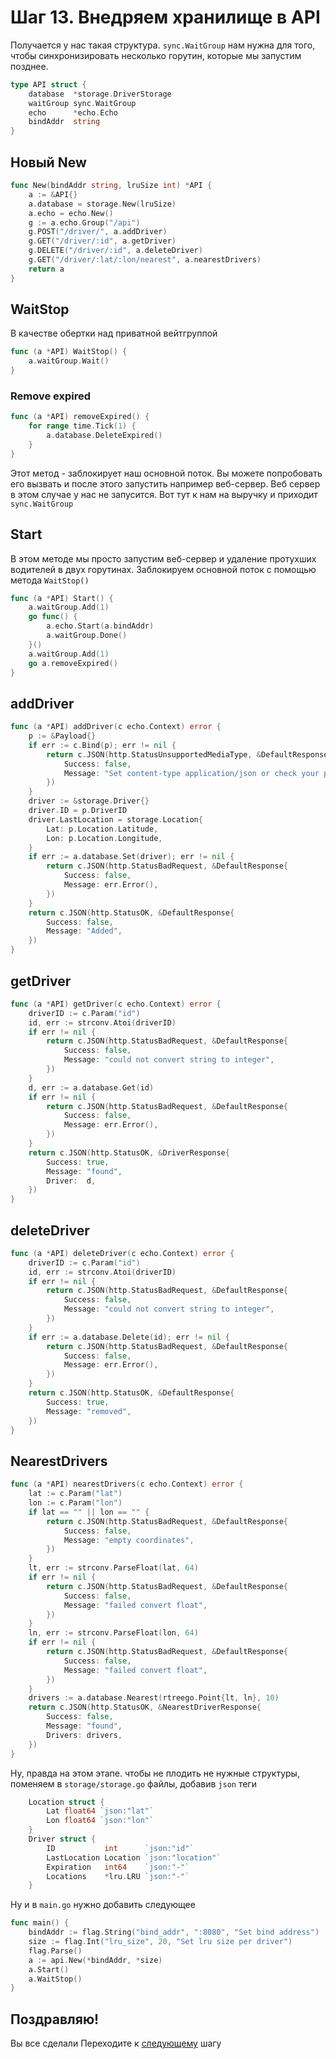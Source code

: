 # Шаг 13. Внедряем хранилище в API
Получается у нас такая структура. `sync.WaitGroup` нам нужна для того, чтобы синхронизировать несколько горутин, которые мы запустим позднее.

```Go
type API struct {
	database  *storage.DriverStorage
	waitGroup sync.WaitGroup
	echo      *echo.Echo
	bindAddr  string
}
```

## Новый New
```Go
func New(bindAddr string, lruSize int) *API {
	a := &API{}
	a.database = storage.New(lruSize)
	a.echo = echo.New()
	g := a.echo.Group("/api")
	g.POST("/driver/", a.addDriver)
	g.GET("/driver/:id", a.getDriver)
	g.DELETE("/driver/:id", a.deleteDriver)
	g.GET("/driver/:lat/:lon/nearest", a.nearestDrivers)
	return a
}
```

## WaitStop
В качестве обертки над приватной вейтгруппой
```Go
func (a *API) WaitStop() {
	a.waitGroup.Wait()
}
```

### Remove expired

```Go
func (a *API) removeExpired() {
	for range time.Tick(1) {
		a.database.DeleteExpired()
	}
}
```
Этот метод - заблокирует наш основной поток. Вы можете попробовать его вызвать и после этого запустить например веб-сервер. Веб сервер в этом случае у нас не запусится. Вот тут к нам на выручку и приходит `sync.WaitGroup`

## Start
В этом методе мы просто запустим веб-сервер и удаление протухших водителей в двух горутинах. Заблокируем основной поток с помощью метода `WaitStop()`

```Go
func (a *API) Start() {
	a.waitGroup.Add(1)
	go func() {
		a.echo.Start(a.bindAddr)
		a.waitGroup.Done()
	}()
	a.waitGroup.Add(1)
	go a.removeExpired()
}

```

## addDriver
```Go
func (a *API) addDriver(c echo.Context) error {
	p := &Payload{}
	if err := c.Bind(p); err != nil {
		return c.JSON(http.StatusUnsupportedMediaType, &DefaultResponse{
			Success: false,
			Message: "Set content-type application/json or check your payload data",
		})
	}
	driver := &storage.Driver{}
	driver.ID = p.DriverID
	driver.LastLocation = storage.Location{
		Lat: p.Location.Latitude,
		Lon: p.Location.Longitude,
	}
	if err := a.database.Set(driver); err != nil {
		return c.JSON(http.StatusBadRequest, &DefaultResponse{
			Success: false,
			Message: err.Error(),
		})
	}
	return c.JSON(http.StatusOK, &DefaultResponse{
		Success: false,
		Message: "Added",
	})
}

```

## getDriver
```Go
func (a *API) getDriver(c echo.Context) error {
	driverID := c.Param("id")
	id, err := strconv.Atoi(driverID)
	if err != nil {
		return c.JSON(http.StatusBadRequest, &DefaultResponse{
			Success: false,
			Message: "could not convert string to integer",
		})
	}
	d, err := a.database.Get(id)
	if err != nil {
		return c.JSON(http.StatusBadRequest, &DefaultResponse{
			Success: false,
			Message: err.Error(),
		})
	}
	return c.JSON(http.StatusOK, &DriverResponse{
		Success: true,
		Message: "found",
		Driver:  d,
	})
}
```

## deleteDriver
```Go
func (a *API) deleteDriver(c echo.Context) error {
	driverID := c.Param("id")
	id, err := strconv.Atoi(driverID)
	if err != nil {
		return c.JSON(http.StatusBadRequest, &DefaultResponse{
			Success: false,
			Message: "could not convert string to integer",
		})
	}
	if err := a.database.Delete(id); err != nil {
		return c.JSON(http.StatusBadRequest, &DefaultResponse{
			Success: false,
			Message: err.Error(),
		})
	}
	return c.JSON(http.StatusOK, &DefaultResponse{
		Success: true,
		Message: "removed",
	})
}
```

## NearestDrivers
```Go
func (a *API) nearestDrivers(c echo.Context) error {
	lat := c.Param("lat")
	lon := c.Param("lon")
	if lat == "" || lon == "" {
		return c.JSON(http.StatusBadRequest, &DefaultResponse{
			Success: false,
			Message: "empty coordinates",
		})
	}
	lt, err := strconv.ParseFloat(lat, 64)
	if err != nil {
		return c.JSON(http.StatusBadRequest, &DefaultResponse{
			Success: false,
			Message: "failed convert float",
		})
	}
	ln, err := strconv.ParseFloat(lon, 64)
	if err != nil {
		return c.JSON(http.StatusBadRequest, &DefaultResponse{
			Success: false,
			Message: "failed convert float",
		})
	}
	drivers := a.database.Nearest(rtreego.Point{lt, ln}, 10)
	return c.JSON(http.StatusOK, &NearestDriverResponse{
		Success: false,
		Message: "found",
		Drivers: drivers,
	})
}

```
Ну, правда на этом этапе. чтобы не плодить не нужные структуры, поменяем в `storage/storage.go` файлы, добавив `json` теги
```Go
	Location struct {
		Lat float64 `json:"lat"`
		Lon float64 `json:"lon"`
	}
	Driver struct {
		ID           int      `json:"id"`
		LastLocation Location `json:"location"`
		Expiration   int64    `json:"-"`
		Locations    *lru.LRU `json:"-"`
	}

```
Ну и в `main.go` нужно добавить следующее
```Go
func main() {
	bindAddr := flag.String("bind_addr", ":8080", "Set bind address")
	size := flag.Int("lru_size", 20, "Set lru size per driver")
	flag.Parse()
	a := api.New(*bindAddr, *size)
	a.Start()
	a.WaitStop()
}
```
## Поздравляю!
Вы все сделали Переходите к  [следующему](../step14/README.md) шагу
